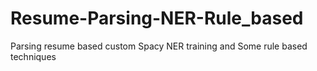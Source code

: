 # Resume-Parsing-NER-Rule_based
Parsing resume based custom Spacy NER training and Some  rule based techniques
